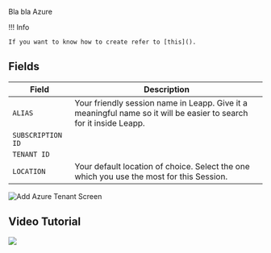 Bla bla Azure

!!! Info

    If you want to know how to create refer to [this]().

## Fields

| Field               | Description                          |
| --------------------| ------------------------------------ |
| `ALIAS`             | Your friendly session name in Leapp. Give it a meaningful name so it will be easier to search for it inside Leapp. |
| `SUBSCRIPTION ID`   |  |
| `TENANT ID`         |  |
| `LOCATION`          | Your default location of choice. Select the one which you use the most for this Session. |

![](../../images/screens/azure-tenant?style=center-img "Add Azure Tenant Screen")

## Video Tutorial

![](../../videos/Azure.gif?style=center-img)

